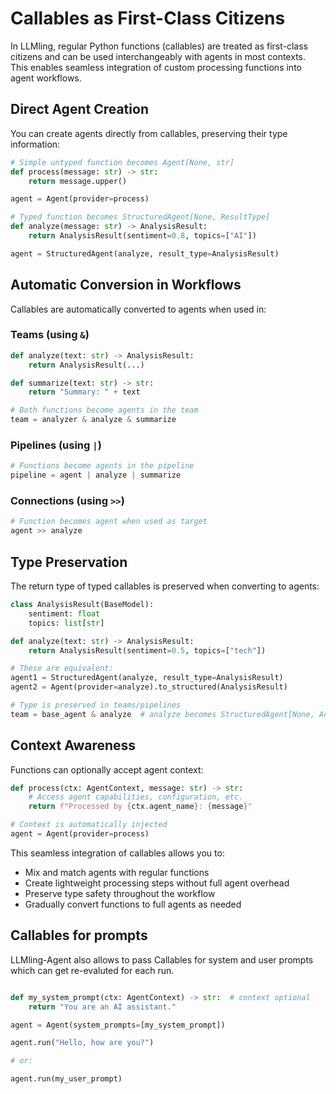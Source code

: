 # Callables as First-Class Citizens

In LLMling, regular Python functions (callables) are treated as first-class citizens and can be used interchangeably with agents in most contexts. This enables seamless integration of custom processing functions into agent workflows.

## Direct Agent Creation

You can create agents directly from callables, preserving their type information:

```python
# Simple untyped function becomes Agent[None, str]
def process(message: str) -> str:
    return message.upper()

agent = Agent(provider=process)

# Typed function becomes StructuredAgent[None, ResultType]
def analyze(message: str) -> AnalysisResult:
    return AnalysisResult(sentiment=0.8, topics=["AI"])

agent = StructuredAgent(analyze, result_type=AnalysisResult)
```

## Automatic Conversion in Workflows

Callables are automatically converted to agents when used in:

### Teams (using `&`)
```python
def analyze(text: str) -> AnalysisResult:
    return AnalysisResult(...)

def summarize(text: str) -> str:
    return "Summary: " + text

# Both functions become agents in the team
team = analyzer & analyze & summarize
```

### Pipelines (using `|`)
```python
# Functions become agents in the pipeline
pipeline = agent | analyze | summarize
```

### Connections (using `>>`)
```python
# Function becomes agent when used as target
agent >> analyze
```

## Type Preservation

The return type of typed callables is preserved when converting to agents:

```python
class AnalysisResult(BaseModel):
    sentiment: float
    topics: list[str]

def analyze(text: str) -> AnalysisResult:
    return AnalysisResult(sentiment=0.5, topics=["tech"])

# These are equivalent:
agent1 = StructuredAgent(analyze, result_type=AnalysisResult)
agent2 = Agent(provider=analyze).to_structured(AnalysisResult)

# Type is preserved in teams/pipelines
team = base_agent & analyze  # analyze becomes StructuredAgent[None, AnalysisResult]
```

## Context Awareness

Functions can optionally accept agent context:

```python
def process(ctx: AgentContext, message: str) -> str:
    # Access agent capabilities, configuration, etc.
    return f"Processed by {ctx.agent_name}: {message}"

# Context is automatically injected
agent = Agent(provider=process)
```

This seamless integration of callables allows you to:

- Mix and match agents with regular functions
- Create lightweight processing steps without full agent overhead
- Preserve type safety throughout the workflow
- Gradually convert functions to full agents as needed


## Callables for prompts

LLMling-Agent also allows to pass Callables for system and user prompts which can get re-evaluted
for each run.

```python

def my_system_prompt(ctx: AgentContext) -> str:  # context optional
    return "You are an AI assistant."

agent = Agent(system_prompts=[my_system_prompt])

agent.run("Hello, how are you?")

# or:

agent.run(my_user_prompt)
```

